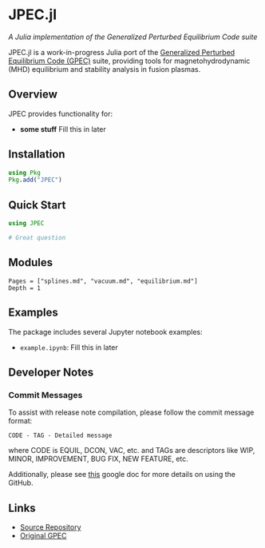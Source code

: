 # JPEC.jl

*A Julia implementation of the Generalized Perturbed Equilibrium Code suite*

JPEC.jl is a work-in-progress Julia port of the [Generalized Perturbed Equilibrium Code (GPEC)](https://github.com/PrincetonUniversity/GPEC) suite, providing tools for magnetohydrodynamic (MHD) equilibrium and stability analysis in fusion plasmas.

## Overview

JPEC provides functionality for:

- **some stuff** Fill this in later

## Installation

```julia
using Pkg
Pkg.add("JPEC")
```

## Quick Start

```julia
using JPEC

# Great question
```

## Modules

```@contents
Pages = ["splines.md", "vacuum.md", "equilibrium.md"]
Depth = 1
```

## Examples

The package includes several Jupyter notebook examples:

- `example.ipynb`: Fill this in later

## Developer Notes

### Commit Messages

To assist with release note compilation, please follow the commit message format:
```
CODE - TAG - Detailed message
```
where CODE is EQUIL, DCON, VAC, etc. and TAGs are descriptors like WIP, MINOR, IMPROVEMENT, BUG FIX, NEW FEATURE, etc.

Additionally, please see [this](https://docs.google.com/document/d/1XAOTz1IV8ErZAAk-iSuEuddNOLB5XcoVZsAbPKRUUuA) google doc for more details on using the GitHub.

## Links

- [Source Repository](https://github.com/OpenFUSIONToolkit/JPEC)
- [Original GPEC](https://github.com/PrincetonUniversity/GPEC)

